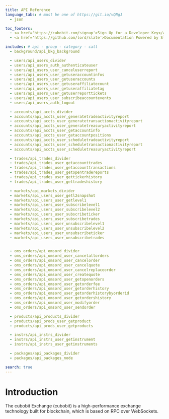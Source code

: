 ```yaml
---
title: API Reference
language_tabs: # must be one of https://git.io/vQNgJ
  - json

toc_footers:
  - <a href='https://cubobit.com/signup'>Sign Up for a Developer Key</a>
  - <a href='https://github.com/lord/slate'>Documentation Powered by Slate</a>

includes: # api - group - category - call
  - background/api_bkg_background

  - users/api_users_divider
  - users/api_users_auth_authenticateuser
  - users/api_users_user_canceluserreport
  - users/api_users_user_getuseraccountinfos
  - users/api_users_user_getuseraccounts
  - users/api_users_user_getuseraffiliatecount
  - users/api_users_user_getuseraffiliatetag
  - users/api_users_user_getuserreporttickets
  - users/api_users_user_subscribeaccountevents
  - users/api_users_auth_logout

  - accounts/api_accts_divider
  - accounts/api_accts_user_generatetradeactivityreport
  - accounts/api_accts_user_generatetransactionactivityreport
  - accounts/api_accts_user_generatetreasuryactivityreport
  - accounts/api_accts_user_getaccountinfo
  - accounts/api_accts_user_getaccountpositions
  - accounts/api_accts_user_scheduletradeactivityreport
  - accounts/api_accts_user_scheduletransactionactivityreport
  - accounts/api_accts_user_scheduletreasuryactivityreport

  - trades/api_trades_divider
  - trades/api_trades_user_getaccounttrades
  - trades/api_trades_user_getaccounttransactions
  - trades/api_trades_user_getopentradereports
  - trades/api_trades_user_gettickerhistory
  - trades/api_trades_user_gettradeshistory

  - markets/api_markets_divider
  - markets/api_users_user_getl2snapshot
  - markets/api_users_user_getlevel1
  - markets/api_users_user_subscribelevel1
  - markets/api_users_user_subscribelevel2
  - markets/api_users_user_subscribeticker
  - markets/api_users_user_subscribetrades
  - markets/api_users_user_unsubscribelevel1
  - markets/api_users_user_unsubscribelevel2
  - markets/api_users_user_unsubscribeticker
  - markets/api_users_user_unsubscribetrades


  - oms_orders/api_omsord_divider
  - oms_orders/api_omsord_user_cancelallorders
  - oms_orders/api_omsord_user_cancelorder
  - oms_orders/api_omsord_user_cancelquote
  - oms_orders/api_omsord_user_cancelreplaceorder
  - oms_orders/api_omsord_user_createquote
  - oms_orders/api_omsord_user_getopenorders
  - oms_orders/api_omsord_user_getorderfee
  - oms_orders/api_omsord_user_getorderhistory
  - oms_orders/api_omsord_user_getorderhistorybyorderid
  - oms_orders/api_omsord_user_getordershistory
  - oms_orders/api_omsord_user_modifyorder
  - oms_orders/api_omsord_user_sendorder

  - products/api_products_divider
  - products/api_prods_user_getproduct
  - products/api_prods_user_getproducts

  - instrs/api_instrs_divider
  - instrs/api_instrs_user_getinstrument
  - instrs/api_instrs_user_getinstruments

  - packages/api_packages_divider
  - packages/api_packages_node

search: true
---
```


# Introduction

The cubobit Exchange (cubobit) is a high-performance exchange technology built for blockchain, which is based on RPC over WebSockets.
